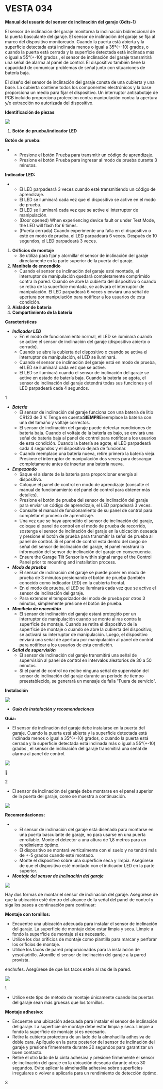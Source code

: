 # VESTA 034

**Manual del usuario del sensor de inclinación del garaje (Gdts-1)**

El sensor de inclinación del garaje monitorea la inclinación bidireccional de la puerta basculante del garaje. El sensor de inclinación del garaje se fija al marco del dispositivo monitoreado. Cuando la puerta está abierta y la superficie detectada está inclinada menos o igual a 35°(+-10) grados, o cuando la puerta está cerrada y la superficie detectada está inclinada más o igual a 55°(+-10) grados , el sensor de inclinación del garaje transmitirá una señal de alarma al panel de control. El dispositivo también tiene la capacidad de comunicar problemas de señal junto con situaciones de batería baja.

El diseño del sensor de inclinación del garaje consta de una cubierta y una base. La cubierta contiene todos los componentes electrónicos y la base proporciona un medio para fijar el dispositivo. Un interruptor antisabotaje de PCB incluido proporciona protección contra manipulación contra la apertura y/o extracción no autorizada del dispositivo.

**Identificación de piezas**

![](<.gitbook/assets/0 (32).jpeg>)

1.  **Botón de prueba/indicador LED**

**Botón de prueba:**

-   -   Presione el botón Prueba para transmitir un código de aprendizaje.
    -   Presione el botón Prueba para ingresar al modo de prueba durante 3 minutos.

**Indicador LED:**

-   -   El LED parpadeará 3 veces cuando esté transmitiendo un código de aprendizaje.
    -   El LED se iluminará cada vez que el dispositivo se active en el modo de prueba.
    -   El LED se iluminará cada vez que se active el interruptor de manipulación.
    -   (Door opened) When experiencing device fault or under Test Mode, the LED will flash for 6 times.
    -   (Puerta cerrada) Cuando experimente una falla en el dispositivo o esté en modo de prueba, el LED parpadeará 6 veces. Después de 10 segundos, el LED parpadeará 3 veces.

1.  **Orificios de montaje**
    -   Se utiliza para fijar y atornillar el sensor de inclinación del garaje directamente en la parte superior de la puerta del garaje.
2.  **Manibela de encendido**
    -   Cuando el sensor de inclinación del garaje esté montado, el interruptor de manipulación quedará completamente comprimido contra la pared. Cuando se abre la cubierta del dispositivo o cuando se retira de la superficie montada, se activará el interruptor de manipulación. El LED parpadeará 6 veces y enviará una señal de apertura por manipulación para notificar a los usuarios de esta condición.
3.  **Aislador de batería**
4.  **Compartimiento de la batería**

**Características**

-   _**Indicador LED**_
    -   En el modo de funcionamiento normal, el LED se iluminará cuando se active el sensor de inclinación del garaje (dispositivo abierto o cerrado).
    -   Cuando se abre la cubierta del dispositivo o cuando se activa el interruptor de manipulación, el LED se iluminará.
    -   Cuando el sensor de inclinación del garaje está en modo de prueba, el LED se iluminará cada vez que se active.
    -   El LED se iluminará cuando el sensor de inclinación del garaje se active en estado de batería baja. Cuando la batería se agota, el sensor de inclinación del garaje detendrá todas sus funciones y el LED parpadeará cada 4 segundos.

1

-   _**Batería**_
    -   El sensor de inclinación del garaje funciona con una batería de litio CR123 de 3 V. Tenga en cuenta:**SIEMPRE**reemplace la batería con una del tamaño y voltaje correctos.
    -   El sensor de inclinación del garaje puede detectar condiciones de batería baja. Cuando el voltaje de la batería es bajo, se enviará una señal de batería baja al panel de control para notificar a los usuarios de esta condición. Cuando la batería se agote, el LED parpadeará cada 4 segundos y el dispositivo dejará de funcionar.
    -   Cuando reemplace una batería nueva, retire primero la batería vieja. Presione el interruptor de manipulación dos veces para descargar completamente antes de insertar una batería nueva.
-   _**Empezando**_
    -   Saque el aislante de la batería para proporcionar energía al dispositivo.
    -   Coloque el panel de control en modo de aprendizaje (consulte el manual de funcionamiento del panel de control para obtener más detalles).
    -   Presione el botón de prueba del sensor de inclinación del garaje para enviar un código de aprendizaje, el LED parpadeará 3 veces.
    -   Consulte el manual de funcionamiento de su panel de control para completar el proceso de aprendizaje.
    -   Una vez que se haya aprendido el sensor de inclinación del garaje, coloque el panel de control en el modo de prueba de recorrido, sostenga el sensor de inclinación del garaje en la ubicación deseada y presione el botón de prueba para transmitir la señal de prueba al panel de control. Si el panel de control está dentro del rango de señal del sensor de inclinación del garaje, el panel mostrará la información del sensor de inclinación del garaje en consecuencia.
    -   Ensure the Garage Tilt Sensor is within signal range of the Control Panel prior to mounting and installation process.
-   _**Modo de prueba**_
    -   El sensor de inclinación del garaje se puede poner en modo de prueba de 3 minutos presionando el botón de prueba (también conocido como indicador LED) en la cubierta frontal.
    -   En el modo de prueba, el LED se iluminará cada vez que se active el sensor de inclinación del garaje.
    -   Para extender el temporizador del modo de prueba por otros 3 minutos, simplemente presione el botón de prueba.
-   _**Manibela de encendido**_
    -   El sensor de inclinación del garaje estará protegido por un interruptor de manipulación cuando se monte al ras contra la superficie de montaje. Cuando se retira el dispositivo de la superficie de montaje o cuando se abre la cubierta del dispositivo, se activará su interruptor de manipulación. Luego, el dispositivo enviará una señal de apertura por manipulación al panel de control para notificar a los usuarios de esta condición.
-   _**Señal de supervisión**_
    -   El sensor de inclinación del garaje transmitirá una señal de supervisión al panel de control en intervalos aleatorios de 30 a 50 minutos.
    -   Si el panel de control no recibe ninguna señal de supervisión del sensor de inclinación del garaje durante un período de tiempo preestablecido, se generará un mensaje de falla "Fuera de servicio".

**Instalación**

![](<.gitbook/assets/1 (27).jpeg>)

-   _**Guía de instalación y recomendaciones**_

**Guía:**

-   El sensor de inclinación del garaje debe instalarse en la puerta del garaje. Cuando la puerta está abierta y la superficie detectada está inclinada menos o igual a 35°(+-10) grados, o cuando la puerta está cerrada y la superficie detectada está inclinada más o igual a 55°(+-10) grados , el sensor de inclinación del garaje transmitirá una señal de alarma al panel de control.

![](<.gitbook/assets/2 (25).jpeg>)



2

-   El sensor de inclinación del garaje debe montarse en el panel superior de la puerta del garaje, como se muestra a continuación.

![](<.gitbook/assets/3 (23).jpeg>)

**Recomendaciones:**

-   -   El sensor de inclinación del garaje está diseñado para montarse en una puerta basculante de garaje, no para usarse en una puerta enrollable. Monte el detector a una altura de 1,8 metros para un rendimiento óptimo.
    -   El dispositivo se montará verticalmente con el suelo y no tendrá más de +-5 grados cuando esté montado.
    -   Monte el dispositivo sobre una superficie seca y limpia. Asegúrese de que el dispositivo esté montado con el indicador LED en la parte superior.
-   _**Montaje del sensor de inclinación del garaje**_

![](<.gitbook/assets/4 (25).jpeg>)

Hay dos formas de montar el sensor de inclinación del garaje. Asegúrese de que la ubicación esté dentro del alcance de la señal del panel de control y siga los pasos a continuación para continuar:

**Montaje con tornillos:**

-   Encuentre una ubicación adecuada para instalar el sensor de inclinación del garaje. La superficie de montaje debe estar limpia y seca. Limpie a fondo la superficie de montaje si es necesario.
-   Utilice los dos orificios de montaje como plantilla para marcar y perforar los orificios de montaje.
-   Utilice los tacos de pared proporcionados para la instalación de yeso/ladrillo. Atornille el sensor de inclinación del garaje a la pared provista.

enchufes. Asegúrese de que los tacos estén al ras de la pared.

![](<.gitbook/assets/5 (18).jpeg>)

_\\<NOTE>_

-   Utilice este tipo de método de montaje únicamente cuando las puertas del garaje sean más gruesas que los tornillos.

**Montaje adhesivo:**

-   Encuentre una ubicación adecuada para instalar el sensor de inclinación del garaje. La superficie de montaje debe estar limpia y seca. Limpie a fondo la superficie de montaje si es necesario.
-   Retire la cubierta protectora de un lado de la almohadilla adhesiva de doble cara. Aplíquelo en la parte posterior del sensor de inclinación del garaje y presione firmemente durante 30 segundos para garantizar un buen contacto.
-   Retire el otro lado de la cinta adhesiva y presione firmemente el sensor de inclinación del garaje en la ubicación deseada durante otros 30 segundos. Evite aplicar la almohadilla adhesiva sobre superficies irregulares o volver a aplicarla para un rendimiento de detección óptimo.

3
